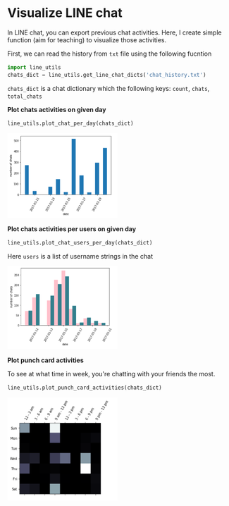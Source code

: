 # Visualize LINE chat

In LINE chat, you can export previous chat activities. Here, I create simple function
(aim for teaching) to visualize those activities.

First, we can read the history from `txt` file using the following fucntion

```python
import line_utils
chats_dict = line_utils.get_line_chat_dicts('chat_history.txt')
```

`chats_dict` is a chat dictionary which the following keys: `count`, `chats`, `total_chats`


**Plot chats activities on given day**

```python
line_utils.plot_chat_per_day(chats_dict)
```

<div align = 'left'>
  <img src="image/chat_per_day.jpg" width="250" />
</div>

**Plot chats activities per users on given day**

```python
line_utils.plot_chat_users_per_day(chats_dict)
```

Here `users` is a list of username strings in the chat

<div align = 'left'>
  <img src="image/chat_users_per_day.jpg" width="250" />
</div>

**Plot punch card activities**

To see at what time in week, you're chatting with your friends the most.

```python
line_utils.plot_punch_card_activities(chats_dict)

```
<div align = 'left'>
  <img src="image/punch_card.jpg" width="250" />
</div>

